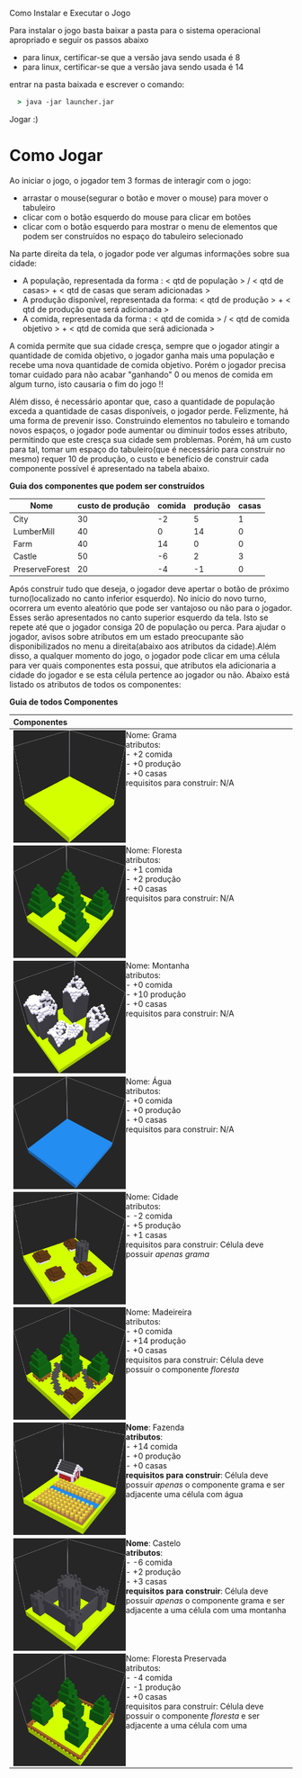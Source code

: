 

Como Instalar e Executar o Jogo

Para instalar o jogo basta baixar a pasta para o sistema operacional apropriado e seguir os passos abaixo
* para linux, certificar-se que a versão java sendo usada é 8
* para linux, certificar-se que a versão java sendo usada é 14

entrar na pasta baixada e escrever o comando:
~~~cmd
  > java -jar launcher.jar
~~~

Jogar :)

# Como Jogar
Ao iniciar o jogo, o jogador tem 3 formas de interagir com o jogo:
* arrastar o mouse(segurar o botão e mover o mouse) para mover o tabuleiro
* clicar com o botão esquerdo do mouse para clicar em botões 
* clicar com o botão esquerdo para mostrar o menu de elementos que podem ser construídos no espaço do tabuleiro selecionado

Na parte direita da tela, o jogador pode ver algumas informações sobre sua cidade:
* A população, representada da forma : < qtd de população > / < qtd de casas> + < qtd de casas que seram adicionadas >
* A produção disponível, representada da forma: < qtd de produção > + < qtd de produção que será adicionada >
* A comida, representada da forma : < qtd de comida > / < qtd de comida objetivo > + < qtd de comida que será adicionada >

A comida permite que sua cidade cresça, sempre que o jogador atingir a quantidade de comida objetivo, o jogador ganha mais uma população e recebe uma nova quantidade de comida objetivo. Porém o jogador precisa tomar cuidado para não acabar "ganhando" 0 ou menos de comida em algum turno, isto causaria o fim do jogo !!

Além disso, é necessário apontar que, caso a quantidade de população exceda a quantidade de casas disponíveis, o jogador perde. Felizmente, há uma forma de prevenir isso. 
Construindo elementos no tabuleiro e tomando novos espaços, o jogador pode aumentar ou diminuir todos esses atributo, permitindo que este cresça sua cidade sem problemas. Porém, há um custo para tal, tomar um espaço do tabuleiro(que é necessário para construir no mesmo) requer 10 de produção, o custo e benefício de construir cada componente possível é apresentado na tabela abaixo.

**Guia dos componentes que podem ser construídos**

Nome | custo de produção | comida | produção | casas
----- | ----- |----- |----- |----- 
City | 30  | -2 | 5 | 1
LumberMill | 40 | 0 | 14 | 0
Farm |  40 | 14 | 0 | 0
Castle | 50 | -6 | 2 | 3
PreserveForest | 20 | -4 | -1 | 0

Após construir tudo que deseja, o jogador deve apertar o botão de próximo turno(localizado no canto inferior esquerdo). No início do novo turno, ocorrera um evento aleatório que pode ser vantajoso ou não para o jogador. Esses serão apresentados no canto superior esquerdo da tela.
Isto se repete até que o jogador consiga 20 de população ou perca.
Para ajudar o jogador, avisos sobre atributos em um estado preocupante são disponibilizados no menu a direita(abaixo aos atributos da cidade).Além disso, a qualquer momento do jogo, o jogador pode clicar em uma célula para ver quais componentes esta possui, que atributos ela adicionaria a cidade do jogador e se esta célula pertence ao jogador ou não.
Abaixo está listado os atributos de todos os componentes:

**Guia de todos Componentes**

| Componentes                                                  |
| :----------------------------------------------------------- |
| <img align="left" width="200" height="200"  src = "..\media\modelo_grama.png"> Nome: Grama<br> atributos:<br> - +2 comida<br> - +0 produção<br> - +0 casas<br> requisitos para construir: N/A |
| <img align="left" width="200" height="200"  src = "..\media\modelo_floresta.png">Nome: Floresta<br> atributos:<br> - +1 comida<br>- +2 produção<br> - +0 casas<br> requisitos para construir: N/A |
| <img align="left" width="200" height="200"  src = "..\media\modelo_montanha.png">Nome: Montanha<br/> atributos:<br/> - +0 comida<br/> - +10 produção<br/> - +0 casas<br/> requisitos para construir: N/A |
| <img align="left" width="200" height="200"  src = "..\media\modelo_agua.png">Nome: Água<br/> atributos:<br/> - +0 comida<br/> - +0 produção<br/> - +0 casas<br/> requisitos para construir: N/A |
| <img align="left" width="200" height="200"  src = "..\media\modelo_cidade.png"> Nome: Cidade<br/> atributos:<br/> - -2 comida<br/> - +5 produção<br/> - +1 casas<br/> requisitos para construir: Célula deve possuir *apenas* *grama* |
| <img align="left" width="200" height="200"  src = "..\media\modelo_madeireira.png">Nome: Madeireira<br/> atributos:<br/> - +0 comida<br/> - +14 produção<br/> - +0 casas<br/> requisitos para construir: Célula deve possuir o componente *floresta* |
| **<img align="left" width="200" height="200"  src = "..\media\modelo_fazenda.png">Nome**: Fazenda<br/> **atributos**:<br/> - +14 comida<br/> - +0 produção<br/> - +0 casas<br/> **requisitos para construir**: Célula deve possuir *apenas*  o componente grama e ser adjacente uma  célula com água |
| <img align="left" width="200" height="200"  src = "..\media\modelo_castelo.png">**Nome**: Castelo<br/> **atributos**:<br/> - -6 comida<br/> - +2 produção<br/> - +3 casas<br/> **requisitos para construir**: Célula deve possuir *apenas*  o componente grama e ser adjacente a uma célula com uma montanha |
| <img align="left" width="200" height="200"  src = "..\media\modelo_floresta_preservada.png">Nome: Floresta Preservada<br/> atributos:<br/> - -4 comida<br/> - -1 produção<br/> - +0 casas<br/> requisitos para construir: Célula deve possuir o componente *floresta* e ser adjacente a uma célula com uma |




